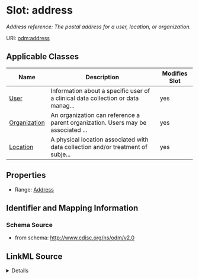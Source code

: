 # Slot: address


_Address reference: The postal address for a user, location, or organization._



URI: [odm:address](http://www.cdisc.org/ns/odm/v2.0/address)



<!-- no inheritance hierarchy -->




## Applicable Classes

| Name | Description | Modifies Slot |
| --- | --- | --- |
[User](User.md) | Information about a specific user of a clinical data collection or data manag... |  yes  |
[Organization](Organization.md) | An organization can reference a parent organization. Users may be associated ... |  yes  |
[Location](Location.md) | A physical location associated with data collection and/or treatment of subje... |  yes  |







## Properties

* Range: [Address](Address.md)





## Identifier and Mapping Information







### Schema Source


* from schema: http://www.cdisc.org/ns/odm/v2.0




## LinkML Source

<details>
```yaml
name: address
description: 'Address reference: The postal address for a user, location, or organization.'
from_schema: http://www.cdisc.org/ns/odm/v2.0
rank: 1000
identifier: false
alias: address
domain_of:
- User
- Organization
- Location
range: Address

```
</details>